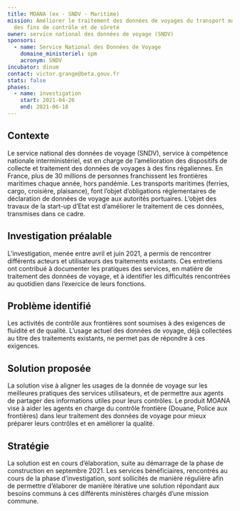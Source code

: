 ```yaml
---
title: MOANA (ex - SNDV - Maritime)
mission: Améliorer le traitement des données de voyages du transport maritime à
  des fins de contrôle et de sûreté
owner: service national des données de voyage (SNDV)
sponsors:
  - name: Service National des Données de Voyage
    domaine_ministeriel: spm
    acronym: SNDV
incubator: dinum
contact: victor.grange@beta.gouv.fr
stats: false
phases:
  - name: investigation
    start: 2021-04-26
    end: 2021-06-18
---
```

## Contexte

Le service national des données de voyage (SNDV), service à compétence nationale interministériel, est en charge de l’amélioration des dispositifs de collecte et traitement des données de voyages à des fins régaliennes.
En France, plus de 30 millions de personnes franchissent les frontières maritimes chaque année, hors pandémie. 
Les transports maritimes (ferries, cargo, croisière, plaisance), font l’objet d’obligations réglementaires de déclaration de données de voyage aux autorités portuaires.
L’objet des travaux de la start-up d’Etat est d’améliorer le traitement de ces données, transmises dans ce cadre.


## Investigation préalable

L’investigation, menée entre avril et juin 2021, a permis de rencontrer différents acteurs et utilisateurs des traitements existants. 
Ces entretiens ont contribué à documenter les pratiques des services, en matière de traitement des données de voyage, et à identifier les difficultés rencontrées au quotidien dans l’exercice de leurs fonctions.


## Problème identifié

Les activités de contrôle aux frontières sont soumises à des exigences de fluidité et de qualité. 
L’usage actuel des données de voyage, déjà collectées au titre des traitements existants, ne permet pas de répondre à ces exigences.


## Solution proposée

La solution vise à aligner les usages de la donnée de voyage sur les meilleures pratiques des services utilisateurs, et de permettre aux agents de partager des informations utiles pour leurs contrôles. 
Le produit MOANA vise à aider les agents en charge du contrôle frontière (Douane, Police aux frontières) dans leur traitement des données de voyage pour mieux préparer leurs contrôles et en améliorer la qualité.


## Stratégie

La solution est en cours d’élaboration, suite au démarrage de la phase de construction en septembre 2021.
Les services bénéficiaires, rencontrés au cours de la phase d’investigation, sont sollicités de manière régulière afin de permettre d’élaborer de manière itérative une solution répondant aux besoins communs à ces différents ministères chargés d’une mission commune.

